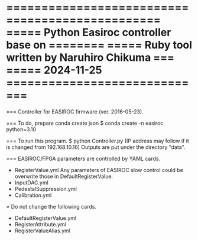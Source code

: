 ================================================
===== Python Easiroc controller base on ========
=====  Ruby tool written by Naruhiro Chikuma ===
=====   2024-11-25 =============================
================================================

=== Controller for EASIROC firmware (ver. 2016-05-23).

=== To do, prepare conda create json 
$ conda create -n easiroc python=3.10

=== To run this program.
$ python Controller.py
(IP address may follow if it is changed from 192.168.10.16)
Outputs are put under the directory "data".

=== EASIROC/FPGA parameters are controlled by YAML cards.
- RegisterValue.yml
Any parameters of EASIROC slow control could be overwrite those in
DefaultRegisterValue. 
- InputDAC.yml
- PedestalSuppression.yml
- Calibration.yml

= Do not change the following cards.
- DefaultRegisterValue.yml
- RegisterAttribute.yml
- RegisterValueAlias.yml